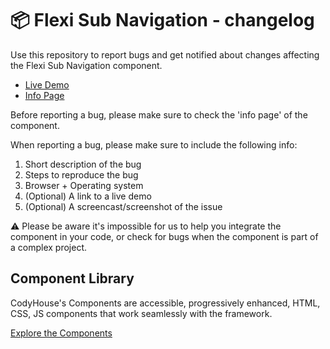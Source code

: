 # 📦 Flexi Sub Navigation - changelog

Use this repository to report bugs and get notified about changes affecting the Flexi Sub Navigation component.

- [Live Demo](https://codyhouse.co/ds/components/app/flexi-sub-navigation)
- [Info Page](https://codyhouse.co/ds/components/info/flexi-sub-navigation)

Before reporting a bug, please make sure to check the 'info page' of the component. 

When reporting a bug, please make sure to include the following info:

1. Short description of the bug
2. Steps to reproduce the bug
3. Browser + Operating system
4. (Optional) A link to a live demo
5. (Optional) A screencast/screenshot of the issue

⚠️ Please be aware it's impossible for us to help you integrate the component in your code, or check for bugs when the component is part of a complex project.

## Component Library

CodyHouse's Components are accessible, progressively enhanced, HTML, CSS, JS components that work seamlessly with the framework.

[Explore the Components](https://codyhouse.co/ds/components)
